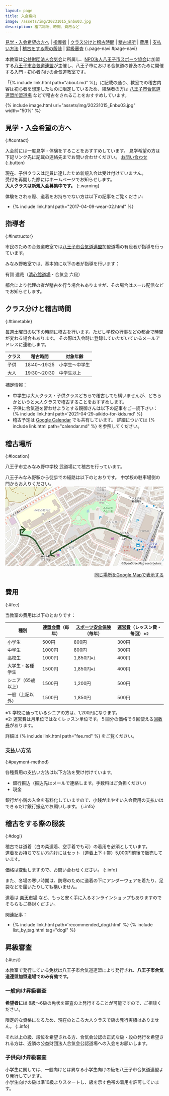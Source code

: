```yaml
---
layout: page
title: 入会案内
image: /assets/img/20231015_Enbu03.jpg
description: 稽古場所、時間、費用など
---
```


[見学・入会希望の方へ](#contact) \|
[指導者](#instructor) \|
[クラス分けと稽古時間](#timetable) \|
[稽古場所](#location) \|
[費用](#fee) \| [支払い方法](#payment-method) \|
[稽古をする際の服装](#dogi) \|
[昇級審査](#test)
{:.page-navi #page-navi}

[八王子市合気道連盟]:https://sites.google.com/view/hachioji-aikido/home
本教室は[公益財団法人合気会](http://www.aikikai.or.jp/)に所属し、[NPO法人八王子市スポーツ協会](https://www.8spokyo.com/)に加盟する[八王子市合気道連盟]が主催し、八王子市における合気道の普及のために開催する入門・初心者向けの合気道教室です。

「{% include link.html path="about.md" %}」に記載の通り、教室での稽古内容は初心者を想定したものに限定しているため、経験者の方は [八王子市合気道連盟加盟道場](dojo.html) などで稽古をされることをおすすめしています。

{% include image.html url="assets/img/20231015_Enbu03.jpg" width="50%" %}

## 見学・入会希望の方へ
{:#contact}

入会前には一度見学・体験をすることをおすすめしています。
見学希望の方は下記リンク先に記載の連絡先までお問い合わせください。
[お問い合わせ]({{'contacts.html'|relative_url}}){:.button}

現在、子供クラスは定員に達したため新規入会は受け付けていません。<br>
受付を再開した際にはホームページでお知らせします。<br>
**大人クラスは新規入会募集中です。**
{:.warning}

体験をされる際、道着をお持ちでない方は以下の記事をご覧ください:
* {% include link.html path="2017-04-09-wear-02.html" %} 

## 指導者
{:#instructor}

市民のための合気道教室では[八王子市合気道連盟]加盟道場の有段者が指導を行っています。

みなみ野教室では、基本的に以下の者が指導を行います：

有賀 達哉（[清心館道場](http://www.seishin-kan.com/)・合気会 六段）

都合により代理の者が稽古を行う場合もありますが、その場合はメール配信などでお知らせします。

## クラス分けと稽古時間
{:#timetable}

毎週土曜日の以下の時間に稽古を行います。ただし学校の行事などの都合で時間が変わる場合もあります。
その際は入会時に登録していただいているメールアドレスに連絡します。

|クラス|稽古時間|対象年齢|
|------|--------|--------|
|子供|18:40～19:25|小学生〜中学生|
|大人|19:30～20:30|中学生以上|

<!--
    * 注意: 人数制限の関係で現在子供クラスの新規入会は受け付けていません
-->

補足情報：
* 中学生は大人クラス・子供クラスどちらで稽古しても構いませんが、どちらかというと大人クラスで稽古することをおすすめします。
* 子供に合気道を習わせようとする親御さんは以下の記事をご一読下さい：<br>
  {% include link.html path='2021-04-29-aikido-for-kids.md' %} 
* 稽古予定は [Google Calendar](https://calendar.google.com/calendar/embed?src=minamino.aikido%40gmail.com) でも共有しています。
  詳細については {% include link.html path="calendar.md" %} を参照してください。

## 稽古場所
{:#location}

八王子市立みなみ野中学校 武道場にて稽古を行っています。

八王子みなみ野駅から徒歩での経路は以下のとおりです。
中学校の駐車場側の門からお入りください。
![徒歩での経路](/assets/img/minamino_map.jpg)
<div style="text-align:right"><a href="https://maps.app.goo.gl/fegj1KTCpmSHdVrn7">同じ場所をGoogle Mapで表示する</a></div>

## 費用
{:#fee}

当教室の費用は以下のとおりです：

|種別|[連盟会費](fee.html#annual_fee)（毎年）|[スポーツ安全保険](fee.html#insurance)（毎年）|[運営費](fee.html#lesson_fee)（レッスン費・毎回）<small>※2</small>|
|--|--|--|--|
|小学生|500円|800円|300円|
|中学生|1000円|800円|300円|
|高校生|1000円|1,850円<small>※1</small>|400円|
|大学生・各種学生|1500円|1,850円<small>※1</small>|400円|
|シニア（65歳以上）|1500円|1,200円|500円|
|一般（上記以外）|1500円|1,850円|500円|

※1: 学校に通っているシニアの方は、1,200円になります。<br>
※2: 運営費は月単位ではなくレッスン単位です。５回分の価格で６回使える[回数券](fee.html#coupon)があります。

詳細は {% include link.html path="fee.md" %} をご覧ください。

### 支払い方法
{:#payment-method}

各種費用の支払い方法は以下方法を受け付けています。<br>

* 銀行振込（振込先はメールで連絡します。手数料はご負担ください）
* 現金

銀行が小銭の入金を有料化していますので、小銭が出やすい入会費用の支払いはできるだけ銀行振込でお願いします。
{:.info}

## 稽古をする際の服装
{:#dogi}

稽古では道着（白の柔道着、空手着でも可）の着用を必須としています。<br />
道着をお持ちでない方向けにはセット（道着上下＋帯）5,000円前後で販売しています。

価格は変動しますので、お問い合わせください。
{:.info}

また、冬場の寒い時期は、防寒のために道着の下にアンダーウェアを着たり、足袋などを履いたりしても構いません。

道着は [楽天市場](http://goo.gl/MY5QuT) など、もっと安く手に入るオンラインショップもありますのでそちらもご検討ください。

関連記事：
* {% include link.html path='recommended_dogi.html' %}
{% include list_by_tag.html tag="dogi" %}

## 昇級審査
{:#test}

本教室で発行している免状は八王子市合気道連盟により発行され、**八王子市合気道連盟加盟道場でのみ有効です。**

### 一般向け昇級審査

**希望者には** 8級〜6級の免状を審査の上発行することが可能ですので、ご相談ください。

限定的な資格になるため、現在のところ大人クラスで級の発行実績はありません。
{:.info}

それ以上の級、段位を希望される方、合気会公認の正式な級・段の発行を希望される方は、近隣の公益財団法人合気会公認道場への入会をお願いします。<br />

### 子供向け昇級審査

小学生に関しては、一般向けとは異なる小学生向けの級を八王子市合気道連盟より発行しています。<br />
小学生向けの級は準10級よりスタートし、級を示す色帯の着用を許可しています。
